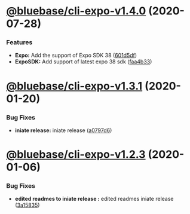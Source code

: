 # [@bluebase/cli-expo-v1.4.0](https://github.com/BlueBaseJS/cli/compare/@bluebase/cli-expo-v1.3.2...@bluebase/cli-expo-v1.4.0) (2020-07-28)


### Features

* **Expo:** Add the support of Expo SDK 38 ([601d5df](https://github.com/BlueBaseJS/cli/commit/601d5df))
* **ExpoSDK:** Add support of latest expo 38 sdk ([faa4b33](https://github.com/BlueBaseJS/cli/commit/faa4b33))

# [@bluebase/cli-expo-v1.3.1](https://github.com/BlueBaseJS/cli/compare/@bluebase/cli-expo-v1.3.0...@bluebase/cli-expo-v1.3.1) (2020-01-20)


### Bug Fixes

* **iniate release:** iniate release ([a0797d6](https://github.com/BlueBaseJS/cli/commit/a0797d6))

# [@bluebase/cli-expo-v1.2.3](https://github.com/BlueBaseJS/cli/compare/@bluebase/cli-expo-v1.2.2...@bluebase/cli-expo-v1.2.3) (2020-01-06)


### Bug Fixes

* **edited readmes to iniate release :** edited readmes iniate release ([3a15835](https://github.com/BlueBaseJS/cli/commit/3a15835))
